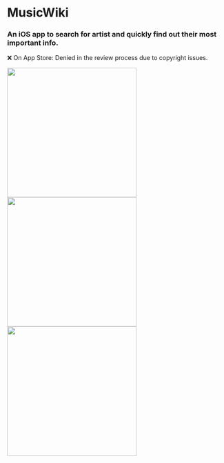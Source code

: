 # MusicWiki

### An iOS app to search for artist and quickly find out their most important info.

❌ On App Store:
Denied in the review process due to copyright issues.

<img src="https://github.com/bartekspitza/musicwiki/blob/master/assets/Home5.5-inch---Screen-05.png" width="300"> <img src="https://github.com/bartekspitza/musicwiki/blob/master/assets/Artist5.5-inch---Screen-05.png" width="300"> <img src="https://github.com/bartekspitza/musicwiki/blob/master/assets/Artist-desc5.5-inch---Screen-05.png" width="300">
